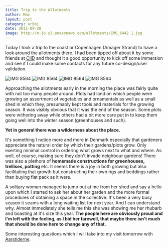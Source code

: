 ```yaml
---
title: Trip to the Allotments
author: Mac
layout: post
category: urbbi
date: 2011-09-28
image: http://m-jo.s3.amazonaws.com/allotments/IMG_6442 1.jpg
---
```


Today I took a trip to the coast or Copenhagen (Amager Strand) to have a look around the allotments there. I had been tipped off about it by some friends at [CIID][1] and thought it a good opportunity to kick off some immersion and see if I could make some contacts for any future co-design/user validation.

<img src="http://m-jo.s3.amazonaws.com/allotments/IMG_6442 1.jpg" alt="IMG 8564" title="IMG_8564.jpg" />

<img src="http://m-jo.s3.amazonaws.com/allotments/IMG_6444 1.jpg" alt="IMG 8564" title="IMG_8564.jpg" />

<img src="http://m-jo.s3.amazonaws.com/allotments/IMG_6445 1.jpg" alt="IMG 8564" title="IMG_8564.jpg" />

<img src="http://m-jo.s3.amazonaws.com/allotments/IMG_6449 1.jpg" alt="IMG 8564" title="IMG_8564.jpg" />

Approaching the allotments early in the morning the place was fairly quite with not too many people around. Plots had land on which people were growing an assortment of vegetables and ornamentals as well as a small shed in which they, presumably kept tools and materials for the growing season. It was visibly obvious that it was the end of the season. Some plots were withering away while others had a bit more care put in to keep them going well into the winter season (greenhouses and such).

**Yet in general there was a wilderness about the place.** 

It's something I notice more and more in Denmark especially that gardeners appreciate the natural order by which their gardens/plots grow. Only exerting minimal control in ordering what grows next to what and where. As well, of course, making sure they don't invade neighbour gardens! There was also a plethora of **homemade constructions for greenhouses, trellises, potting** etc. It seems there is a joy in both growing but also facilitating that growth but constructing their own rigs and beddings rather than buying flat pack as it were. 

A solitary woman managed to jump out at me from her shed and say a hello upon which I started to ask her about her garden and the more formal procedures of obtaining a space in the collective. It's been a very busy season it seams with a long waiting list for next year. And I can understand why. Almost immediately she tells me this she was showing me her rhubarb and boasting at it's size this year. **The people here are obviously proud and I'm left with the feeling, as I bid her farewell, that maybe there isn't much that should be done here to change any of that.**

Some interesting questions which I will take into my visit tomorrow with [Aarstiderne][2].

 [1]: http://www.ciid.dk/
 [2]: http://www.aarstiderne.com/